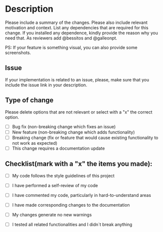 # Description

Please include a summary of the changes. Please also include relevant motivation and context. List any dependencies that are required for this change. If you installed any dependence, kindly provide the reason why you need that. 
As reviewers add @bessitos and @galleonpt.

PS: If your feature is something visual, you can also provide some screenshots.

## Issue

If your implementation is related to an issue, please, make sure that you include the issue link in your description.

## Type of change

Please delete options that are not relevant or select with a "x" the correct option.

- [ ] Bug fix (non-breaking change which fixes an issue)
- [ ] New feature (non-breaking change which adds functionality)
- [ ] Breaking change (fix or feature that would cause existing functionality to not work as expected)
- [ ] This change requires a documentation update

## Checklist(mark with a "x" the items you made):

- [ ] My code follows the style guidelines of this project
- [ ] I have performed a self-review of my code
- [ ] I have commented my code, particularly in hard-to-understand areas
- [ ] I have made corresponding changes to the documentation
- [ ] My changes generate no new warnings
- [ ] I tested all related functionalities and I didn´t break anything


